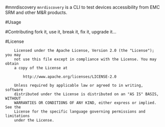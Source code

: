 #mnrdiscovery
```mnrdiscovery``` is a CLI to test devices accessibility from EMC SRM and other M&R products.

#Usage

#Contributing
fork it, use it, break it, fix it, upgrade it...

#License
```
    Licensed under the Apache License, Version 2.0 (the "License"); you may
    not use this file except in compliance with the License. You may obtain
    a copy of the License at

        http://www.apache.org/licenses/LICENSE-2.0

    Unless required by applicable law or agreed to in writing, software
    distributed under the License is distributed on an "AS IS" BASIS, WITHOUT
    WARRANTIES OR CONDITIONS OF ANY KIND, either express or implied. See the
    License for the specific language governing permissions and limitations
    under the License.
```
